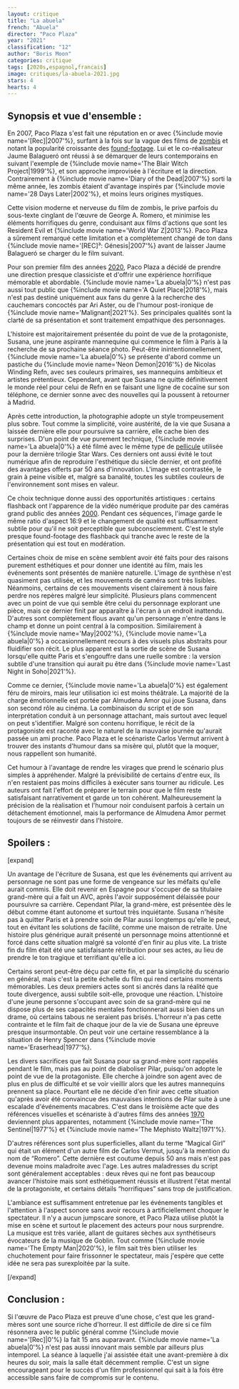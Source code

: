 ```yaml
---
layout: critique
title: "La abuela"
french: "Abuela"
director: "Paco Plaza"
year: "2021"
classification: "12"
author: "Boris Moon"
categories: critique
tags: [2020s,espagnol,francais]
image: critiques/la-abuela-2021.jpg
stars: 4
hearts: 4
---
```


## Synopsis et vue d'ensemble :

En 2007, Paco Plaza s'est fait une réputation en or avec {%include movie name='[Rec]|2007'%}, surfant à la fois sur la vague des films de [zombis](zombis) et notant la popularité croissante des [found-footage](found-footage). Lui et le co-réalisateur Jaume Balagueró ont réussi à se démarquer de leurs contemporains en suivant l'exemple de {%include movie name='The Blair Witch Project|1999'%}, et son approche improvisée à l'écriture et la direction. Contrairement à {%include movie name='Diary of the Dead|2007'%} sorti la même année, les zombis étaient d'avantage inspirés par {%include movie name='28 Days Later|2002'%}, et moins leurs origines mystiques.

Cette vision moderne et nerveuse du film de zombis, le prive parfois du sous-texte cinglant de l'œuvre de George A. Romero, et minimise les éléments horrifiques du genre, conduisant aux films d'actions que sont les Resident Evil et {%include movie name='World War Z|2013'%}. Paco Plaza a sûrement remarqué cette limitation et a complètement changé de ton dans {%include movie name='[REC]³: Génesis|2007'%} avant de laisser Jaume Balagueró se charger du le film suivant.

Pour son premier film des années [2020](2020s), Paco Plaza a décidé de prendre une direction presque classiciste et d'offrir une expérience horrifique mémorable et abordable. {%include movie name='La abuela|0'%} n'est pas aussi tout public que {%include movie name='A Quiet Place|2018'%}, mais n'est pas destiné uniquement aux fans du genre à la recherche des cauchemars concoctés par Ari Aster, ou de l'humour post-ironique de {%include movie name='Malignant|2021'%}. Ses principales qualités sont la clarté de sa présentation et sont traitement empathique des personnages.

L'histoire est majoritairement présentée du point de vue de la protagoniste, Susana, une jeune aspirante mannequine qui commence le film à Paris à la recherche de sa prochaine séance photo. Peut-être inintentionnellement, {%include movie name='La abuela|0'%} se présente d'abord comme un pastiche du {%include movie name='Neon Demon|2016'%} de Nicolas Winding Refn, avec ses couleurs primaires, ses mannequins ambitieux et artistes prétentieux. Cependant, avant que Susana ne quitte définitivement le monde réel pour celui de Refn en se faisant une ligne de cocaïne sur son téléphone, ce dernier sonne avec des nouvelles qui la poussent à retourner à Madrid.

Après cette introduction, la photographie adopte un style trompeusement plus sobre. Tout comme la simplicité, voire austérité, de la vie que Susana a laissée dernière elle pour poursuivre sa carrière, elle cache bien des surprises. D'un point de vue purement technique, {%include movie name='La abuela|0'%} a été filmé avec le même type de [pellicule](https://www.kodak.com/en/motion/product/camera-films/500t-5219-7219) utilisée pour la dernière trilogie Star Wars. Ces derniers ont aussi évité le tout numérique afin de reproduire l'esthétique du siècle dernier, et ont profité des avantages offerts par 50 ans d'innovation. L'image est contrastée, le grain à peine visible et, malgré sa banalité, toutes les subtiles couleurs de l'environnement sont mises en valeur.

Ce choix technique donne aussi des opportunités artistiques : certains flashback ont l'apparence de la vidéo numérique produite par des caméras grand public des années [2000](2000s). Pendant ces séquences, l'image garde le même ratio d'aspect 16:9 et le changement de qualité est suffisamment subtile pour qu'il ne soit perceptible que subconsciemment. C'est le style presque found-footage des flashback qui tranche avec le reste de la présentation qui est tout en modération.

Certaines choix de mise en scène semblent avoir été faits pour des raisons purement esthétiques et pour donner une identité au film, mais les événements sont présentés de manière naturelle. L'image de synthèse n'est quasiment pas utilisée, et les mouvements de caméra sont très lisibles. Néanmoins, certains de ces mouvements visent clairement à nous faire perdre nos repères malgré leur simplicité. Plusieurs plans commencent avec un point de vue qui semble être celui du personnage explorant une pièce, mais ce dernier finit par apparaître à l'écran à un endroit inattendu. D'autres sont complètement flous avant qu'un personnage n'entre dans le champ et donne un point central à la composition. Similairement à {%include movie name='May|2002'%}, {%include movie name='La abuela|0'%} a occasionnellement recours à des visuels plus abstraits pour fluidifier son récit. Le plus apparent est la sortie de scène de Susana lorsqu'elle quitte Paris et s'engouffre dans une ruelle sombre : la version subtile d'une transition qui aurait pu être dans {%include movie name='Last Night in Soho|2021'%}.

Comme ce dernier, {%include movie name='La abuela|0'%} est également féru de miroirs, mais leur utilisation ici est moins théâtrale. La majorité de la charge émotionnelle est portée par Almudena Amor qui joue Susana, dans son second rôle au cinéma. La combinaison du script et de son interprétation conduit à un personnage attachant, mais surtout avec lequel on peut s'identifier. Malgré son contenu horrifique, le récit de la protagoniste est raconté avec le naturel de la mauvaise journée qu'aurait passée un ami proche. Paco Plaza et le scénariste Carlos Vermut arrivent à trouver des instants d'humour dans sa misère qui, plutôt que la moquer, nous rappellent son humanité.

Cet humour à l'avantage de rendre les virages que prend le scénario plus simples à appréhender. Malgré la prévisibilité de certains d'entre eux, ils n'en restaient pas moins difficiles à exécuter sans tourner au ridicule. Les auteurs ont fait l'effort de préparer le terrain pour que le film reste satisfaisant narrativement et garde un ton cohérent. Malheureusement la précision de la réalisation et l'humour noir conduisent parfois à certain un détachement émotionnel, mais la performance de Almudena Amor permet toujours de se réinvestir dans l'histoire.

## Spoilers :

[expand]

Un avantage de l'écriture de Susana, est que les événements qui arrivent au personnage ne sont pas une forme de vengeance sur les méfaits qu'elle aurait commis. Elle doit revenir en Espagne pour s'occuper de sa titulaire grand-mère qui a fait un AVC, après l'avoir supposément délaissée pour poursuivre sa carrière. Cependant Pilar, la grand-mère, est présentée dès le début comme étant autonome et surtout très inquiétante. Susana n'hésite pas à quitter Paris et à prendre soin de Pilar aussi longtemps qu'elle le peut, tout en évitant les solutions de facilité, comme une maison de retraite. Une histoire plus générique aurait présenté un personnage moins attentionné et forcé dans cette situation malgré sa volonté d'en finir au plus vite. La triste fin du film était été une satisfaisante rétribution pour ses actes, au lieu de prendre le ton tragique et terrifiant qu'elle a ici.

Certains seront peut-être déçu par cette fin, et par la simplicité du scénario en général, mais c'est la petite échelle du film qui rend certains moments mémorables. Les deux premiers actes sont si ancrés dans la réalité que toute divergence, aussi subtile soit-elle, provoque une réaction. L'histoire d'une jeune personne s'occupant avec soin de sa grand-mère qui ne dispose plus de ses capacités mentales fonctionnerait aussi bien dans un drame, où certains tabous ne seraient pas brisés. L'horreur n'a pas cette contrainte et le film fait de chaque jour de la vie de Susana une épreuve presque insurmontable. On peut voir une certaine ressemblance à la situation de Henry Spencer dans {%include movie name='Eraserhead|1977'%}.

Les divers sacrifices que fait Susana pour sa grand-mère sont rappelés pendant le film, mais pas au point de diaboliser Pilar, puisqu'on adopte le point de vue de la protagoniste. Elle cherche à joindre son agent avec de plus en plus de difficulté et se voir vieillir alors que les autres mannequins prennent sa place. Pourtant elle ne décide d'en finir avec cette situation qu'après avoir été convaincue des mauvaises intentions de Pilar suite à une escalade d'événements macabres. C'est dans le troisième acte que des références visuelles et scénariste à d'autres films des années [1970](1970s) deviennent plus apparentes, notamment {%include movie name='The Sentinel|1977'%} et {%include movie name='The Mephisto Waltz|1971'%}.

D'autres références sont plus superficielles, allant du terme “Magical Girl” qui était un élément d'un autre film de Carlos Vermut, jusqu'à la mention du nom de “Romero”. Cette dernière est coutume depuis 50 ans mais n'est pas devenue moins maladroite avec l'age. Les autres maladresses du script sont généralement acceptables : deux rêves qui ne font pas beaucoup avancer l'histoire mais sont esthétiquement réussis et illustrent l'état mental de la protagoniste, et certains détails “horrifiques” sans trop de justification.

L'ambiance est suffisamment entretenue par les événements tangibles et l'attention à l'aspect sonore sans avoir recours à artificiellement choquer le spectateur. Il n'y a aucun jumpscare sonore, et Paco Plaza utilise plutôt la mise en scène et surtout le placement des acteurs pour nous surprendre. La musique est très variée, allant de guitares sèches aux synthétiseurs évocateurs de la musique de Goblin. Tout comme {%include movie name='The Empty Man|2020'%}, le film sait très bien utiliser les chuchotement pour faire frissonner le spectateur, mais j'espère que cette idée ne sera pas surexploitée par la suite.

[/expand]

## Conclusion :

Si l'œuvre de Paco Plaza est preuve d'une chose, c'est que les grand-mères sont une source riche d'horreur. Il est difficile de dire si ce film résonnera avec le public général comme {%include movie name='[Rec]|0'%} la fait 15 ans auparavant. {%include movie name='La abuela|0'%} n'est pas aussi innovant mais semble par ailleurs plus intemporel. La séance à laquelle j'ai assistée était une avant-première à dix heures du soir, mais la salle était décemment remplie. C'est un signe encourageant pour le succès d'un film professionnel qui sait à la fois être accessible sans faire de compromis sur le contenu.
